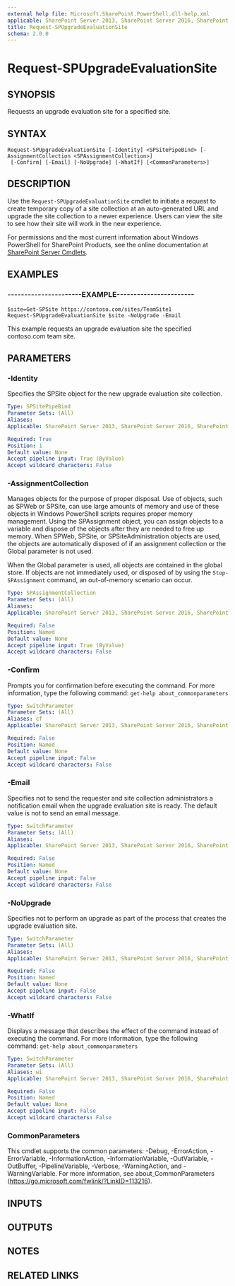 ```yaml
---
external help file: Microsoft.SharePoint.PowerShell.dll-help.xml
applicable: SharePoint Server 2013, SharePoint Server 2016, SharePoint Server 2019
title: Request-SPUpgradeEvaluationSite
schema: 2.0.0
---
```


# Request-SPUpgradeEvaluationSite

## SYNOPSIS
Requests an upgrade evaluation site for a specified site.


## SYNTAX

```
Request-SPUpgradeEvaluationSite [-Identity] <SPSitePipeBind> [-AssignmentCollection <SPAssignmentCollection>]
 [-Confirm] [-Email] [-NoUpgrade] [-WhatIf] [<CommonParameters>]
```

## DESCRIPTION
Use the `Request-SPUpgradeEvaluationSite` cmdlet to initiate a request to create temporary copy of a site collection at an auto-generated URL and upgrade the site collection to a newer experience.
Users can view the site to see how their site will work in the new experience.

For permissions and the most current information about Windows PowerShell for SharePoint Products, see the online documentation at [SharePoint Server Cmdlets](https://docs.microsoft.com/powershell/sharepoint/sharepoint-server/sharepoint-server-cmdlets).


## EXAMPLES

### ----------------------EXAMPLE-----------------------
```
$site=Get-SPSite https://contoso.com/sites/TeamSite1
Request-SPUpgradeEvaluationSite $site -NoUpgrade -Email
```

This example requests an upgrade evaluation site the specified contoso.com team site.


## PARAMETERS

### -Identity
Specifies the SPSite object for the new upgrade evaluation site collection.

```yaml
Type: SPSitePipeBind
Parameter Sets: (All)
Aliases: 
Applicable: SharePoint Server 2013, SharePoint Server 2016, SharePoint Server 2019

Required: True
Position: 1
Default value: None
Accept pipeline input: True (ByValue)
Accept wildcard characters: False
```

### -AssignmentCollection
Manages objects for the purpose of proper disposal.
Use of objects, such as SPWeb or SPSite, can use large amounts of memory and use of these objects in Windows PowerShell scripts requires proper memory management.
Using the SPAssignment object, you can assign objects to a variable and dispose of the objects after they are needed to free up memory.
When SPWeb, SPSite, or SPSiteAdministration objects are used, the objects are automatically disposed of if an assignment collection or the Global parameter is not used.

When the Global parameter is used, all objects are contained in the global store.
If objects are not immediately used, or disposed of by using the `Stop-SPAssignment` command, an out-of-memory scenario can occur.

```yaml
Type: SPAssignmentCollection
Parameter Sets: (All)
Aliases: 
Applicable: SharePoint Server 2013, SharePoint Server 2016, SharePoint Server 2019

Required: False
Position: Named
Default value: None
Accept pipeline input: True (ByValue)
Accept wildcard characters: False
```

### -Confirm
Prompts you for confirmation before executing the command.
For more information, type the following command: `get-help about_commonparameters`

```yaml
Type: SwitchParameter
Parameter Sets: (All)
Aliases: cf
Applicable: SharePoint Server 2013, SharePoint Server 2016, SharePoint Server 2019

Required: False
Position: Named
Default value: None
Accept pipeline input: False
Accept wildcard characters: False
```

### -Email
Specifies not to send the requester and site collection administrators a notification email when the upgrade evaluation site is ready.
The default value is not to send an email message.

```yaml
Type: SwitchParameter
Parameter Sets: (All)
Aliases: 
Applicable: SharePoint Server 2013, SharePoint Server 2016, SharePoint Server 2019

Required: False
Position: Named
Default value: None
Accept pipeline input: False
Accept wildcard characters: False
```

### -NoUpgrade
Specifies not to perform an upgrade as part of the process that creates the upgrade evaluation site.

```yaml
Type: SwitchParameter
Parameter Sets: (All)
Aliases: 
Applicable: SharePoint Server 2013, SharePoint Server 2016, SharePoint Server 2019

Required: False
Position: Named
Default value: None
Accept pipeline input: False
Accept wildcard characters: False
```

### -WhatIf
Displays a message that describes the effect of the command instead of executing the command.
For more information, type the following command: `get-help about_commonparameters`

```yaml
Type: SwitchParameter
Parameter Sets: (All)
Aliases: wi
Applicable: SharePoint Server 2013, SharePoint Server 2016, SharePoint Server 2019

Required: False
Position: Named
Default value: None
Accept pipeline input: False
Accept wildcard characters: False
```

### CommonParameters
This cmdlet supports the common parameters: -Debug, -ErrorAction, -ErrorVariable, -InformationAction, -InformationVariable, -OutVariable, -OutBuffer, -PipelineVariable, -Verbose, -WarningAction, and -WarningVariable. For more information, see about_CommonParameters (https://go.microsoft.com/fwlink/?LinkID=113216).

## INPUTS

## OUTPUTS

## NOTES

## RELATED LINKS
